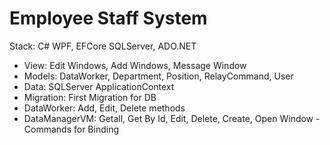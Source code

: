 # Employee Staff System
Stack: C# WPF, EFCore SQLServer, ADO.NET

- View: Edit Windows, Add Windows, Message Window
- Models: DataWorker, Department, Position, RelayCommand, User
- Data: SQLServer ApplicationContext
- Migration: First Migration for DB
- DataWorker: Add, Edit, Delete methods
- DataManagerVM: Getall, Get By Id, Edit, Delete, Create, Open Window - Commands for Binding
